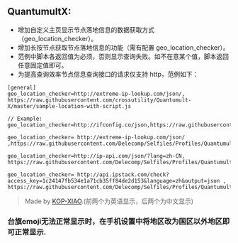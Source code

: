 ## QuantumultX:
- 增加自定义主页显示节点落地信息的数据获取方式（geo_location_checker）。
- 增加长按节点获取节点落地信息的功能（需有配置 geo_location_checker）。
- 范例中脚本各返回值为必须，否则显示查询失败。如不在意某个值，脚本返回任意固定值即可。
- 为提高查询效率节点信息查询接口的请求仅支持 http，范例如下：

```
[general]
geo_location_checker=http://extreme-ip-lookup.com/json/, https://raw.githubusercontent.com/crossutility/Quantumult-X/master/sample-location-with-script.js

// Example:
geo_location_checker=http://ifconfig.co/json,https://raw.githubusercontent.com/Delecomp/Selfiles/Profiles/QuantumultX/GeoIP/IPConfig.js

geo_location_checker= http://extreme-ip-lookup.com/json/ ,https://raw.githubusercontent.com/Delecomp/Selfiles/Profiles/QuantumultX/GeoIP/IPCheck.js

geo_location_checker=http://ip-api.com/json/?lang=zh-CN, https://raw.githubusercontent.com/Delecomp/Selfiles/Profiles/QuantumultX/GeoIP/IP_API.js

geo_location_checker= http://api.ipstack.com/check?access_key=1c24147fb534e1a71cb35ff84de2d153&language=zh&output=json , https://raw.githubusercontent.com/Delecomp/Selfiles/Profiles/QuantumultX/GeoIP/IPInfo.js
```


> Made by [KOP-XIAO](https://github.com/KOP-XIAO).(前两个为英语显示，后两个为中文显示)


### 台旗emoji无法正常显示时，在手机设置中将地区改为国区以外地区即可正常显示.
